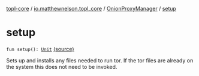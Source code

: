 [topl-core](../../index.md) / [io.matthewnelson.topl_core](../index.md) / [OnionProxyManager](index.md) / [setup](./setup.md)

# setup

`fun setup(): `[`Unit`](https://kotlinlang.org/api/latest/jvm/stdlib/kotlin/-unit/index.html) [(source)](https://github.com/05nelsonm/TorOnionProxyLibrary-Android/blob/master/topl-core/src/main/java/io/matthewnelson/topl_core/OnionProxyManager.kt#L205)

Sets up and installs any files needed to run tor. If the tor files are already on
the system this does not need to be invoked.

